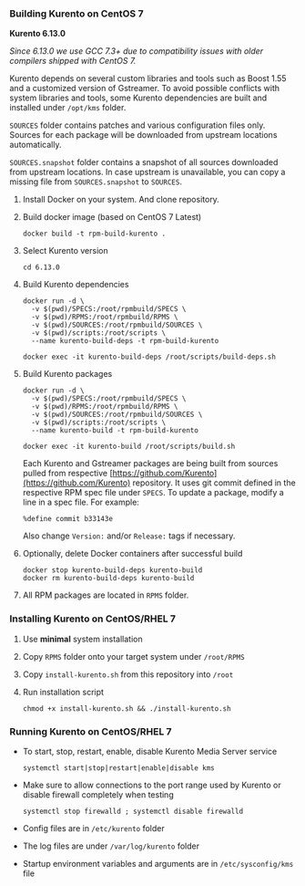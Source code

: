### Building Kurento on CentOS 7

**Kurento 6.13.0**

_Since 6.13.0 we use GCC 7.3+ due to compatibility issues with older compilers shipped with CentOS 7._

Kurento depends on several custom libraries and tools such as Boost 1.55 and a customized version of Gstreamer. To avoid possible conflicts with system libraries and tools, some Kurento dependencies are built and installed under `/opt/kms` folder.

`SOURCES` folder contains patches and various configuration files only. Sources for each package will be downloaded from upstream locations automatically.

`SOURCES.snapshot` folder contains a snapshot of all sources downloaded from upstream locations. In case upstream is unavailable, you can copy a missing file from `SOURCES.snapshot` to `SOURCES`.

1. Install Docker on your system. And clone repository.

2. Build docker image (based on CentOS 7 Latest)

	```
	docker build -t rpm-build-kurento .
	```

3. Select Kurento version

	```
	cd 6.13.0
	```

4. Build Kurento dependencies

	```
	docker run -d \
	  -v $(pwd)/SPECS:/root/rpmbuild/SPECS \
	  -v $(pwd)/RPMS:/root/rpmbuild/RPMS \
	  -v $(pwd)/SOURCES:/root/rpmbuild/SOURCES \
	  -v $(pwd)/scripts:/root/scripts \
	  --name kurento-build-deps -t rpm-build-kurento

	docker exec -it kurento-build-deps /root/scripts/build-deps.sh
	```

5. Build Kurento packages

	```
	docker run -d \
	  -v $(pwd)/SPECS:/root/rpmbuild/SPECS \
	  -v $(pwd)/RPMS:/root/rpmbuild/RPMS \
	  -v $(pwd)/SOURCES:/root/rpmbuild/SOURCES \
	  -v $(pwd)/scripts:/root/scripts \
	  --name kurento-build -t rpm-build-kurento

	docker exec -it kurento-build /root/scripts/build.sh
	```

	Each Kurento and Gstreamer packages are being built from sources pulled from respective [https://github.com/Kurento](https://github.com/Kurento) repository. It uses git commit defined in the respective RPM spec file under `SPECS`.
	To update a package, modify a line in a spec file. For example:

	```
	%define commit b33143e
	```

	Also change `Version:` and/or `Release:` tags if necessary.

6. Optionally, delete Docker containers after successful build

	```
	docker stop kurento-build-deps kurento-build
	docker rm kurento-build-deps kurento-build
	```

5. All RPM packages are located in `RPMS` folder.

### Installing Kurento on CentOS/RHEL 7

1. Use **minimal** system installation

2. Copy `RPMS` folder onto your target system under `/root/RPMS`

3. Copy `install-kurento.sh` from this repository into `/root`

4. Run installation script

	```
	chmod +x install-kurento.sh && ./install-kurento.sh
	```

### Running Kurento on CentOS/RHEL 7

* To start, stop, restart, enable, disable Kurento Media Server service

	```
	systemctl start|stop|restart|enable|disable kms
	```

* Make sure to allow connections to the port range used by Kurento or disable firewall completely when testing

	```
	systemctl stop firewalld ; systemctl disable firewalld
	```

* Config files are in `/etc/kurento` folder

* The log files are under `/var/log/kurento` folder

* Startup environment variables and arguments are in `/etc/sysconfig/kms` file
